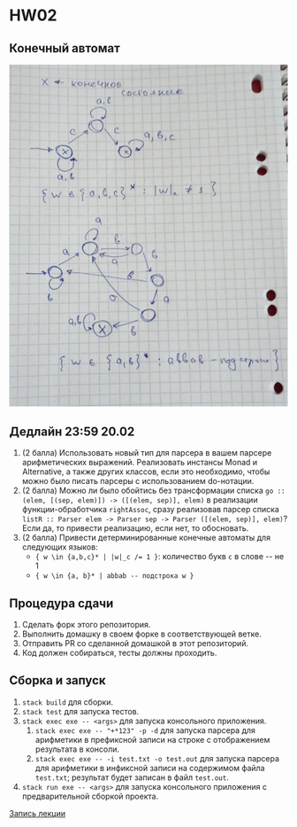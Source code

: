 # HW02

## Конечный автомат

![img](./automat.jpg)

## Дедлайн 23:59 20.02

1. (2 балла) Использовать новый тип для парсера в вашем парсере арифметических выражений. Реализовать инстансы Monad и Alternative, а также других классов, если это необходимо, чтобы можно было писать парсеры с использованием do-нотации.
2. (2 балла) Можно ли было обойтись без трансформации списка `go :: (elem, [(sep, elem)]) -> ([(elem, sep)], elem)` в реализации функции-обработчика `rightAssoc`, сразу реализовав парсер списка `listR :: Parser elem -> Parser sep -> Parser ([(elem, sep)], elem)`? Если да, то привести реализацию, если нет, то обосновать.
3. (2 балла) Привести детерминированные конечные автоматы для следующих языков:
   * `{ w \in {a,b,c}* | |w|_c /= 1 }`: количество букв `c` в слове -- не 1
   * `{ w \in {a, b}* | abbab -- подстрока w }`


## Процедура сдачи

1. Сделать форк этого репозитория.
2. Выполнить домашку в своем форке в соответствующей ветке.
3. Отправить PR со сделанной домашкой в этот репозиторий.
4. Код должен собираться, тесты должны проходить.

## Сборка и запуск

1. `stack build` для сборки.
2. `stack test` для запуска тестов.
3. `stack exec exe -- <args>` для запуска консольного приложения.
   1. `stack exec exe -- "+*123" -p -d` для запуска парсера для арифметики в префиксной записи на строке с отображением результата в консоли.
   2. `stack exec exe -- -i test.txt -o test.out` для запуска парсера для арифметики в инфиксной записи на содержимом файла `test.txt`; результат будет записан в файл `test.out`.
4. `stack run exe -- <args>` для запуска консольного приложения с предварительной сборкой проекта.

[Запись лекции](https://drive.google.com/file/d/1Qv3mpYgkVidS0DcGt4b352ANcvE8Mr9w/view?usp=sharing)
